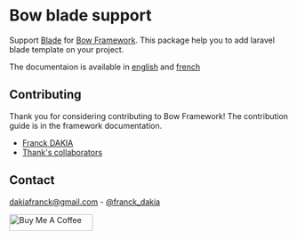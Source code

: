 # Bow blade support

Support [Blade](https://laravel.com/docs/5.8/views) for [Bow Framework](https://github.com/bowapp/app). This package help you to add laravel blade template on your project.

The documentaion is available in [english](./docs/en.md) and [french](./docs/fr.md)

## Contributing

Thank you for considering contributing to Bow Framework! The contribution guide is in the framework documentation.

- [Franck DAKIA](https://github.com/papac)
- [Thank's collaborators](https://github.com/papac/bow-blade/graphs/contributors)

## Contact

[dakiafranck@gmail.com](mailto:dakiafranck@gmail.com) - [@franck_dakia](https://twitter.com/franck_dakia)

<a href="https://www.buymeacoffee.com/iOLqZ3h" target="_blank"><img src="https://cdn.buymeacoffee.com/buttons/default-black.png" alt="Buy Me A Coffee" style="height: 30px !important; width: 150px !important;" ></a>